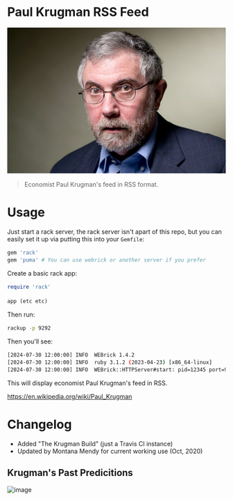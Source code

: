 # Paul Krugman RSS Feed 
![Krugman](krugman.jpg)
>Economist Paul Krugman's feed in RSS format.

# Usage 

Just start a rack server, the rack server isn't apart of this repo, but you can easily set it up via putting this into your `Gemfile`:

```ruby
gem 'rack'
gem 'puma' # You can use webrick or another server if you prefer
```

Create a basic rack app:

```ruby
require 'rack'

app (etc etc)
```

Then run:

```bash
rackup -p 9292
```
Then you'll see: 

```bash
[2024-07-30 12:00:00] INFO  WEBrick 1.4.2
[2024-07-30 12:00:00] INFO  ruby 3.1.2 (2023-04-23) [x86_64-linux]
[2024-07-30 12:00:00] INFO  WEBrick::HTTPServer#start: pid=12345 port=9292
``` 
This will display economist Paul Krugman's feed in RSS. 

https://en.wikipedia.org/wiki/Paul_Krugman

# Changelog 

* Added "The Krugman Build" (just a Travis CI instance) 
* Updated by Montana Mendy for current working use (Oct, 2020) 

## Krugman's Past Predicitions

![image](https://github.com/user-attachments/assets/69a2ca86-9d7a-4be3-8b8e-d87d28403631)
